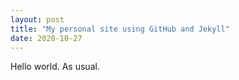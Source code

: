 ```yaml
---
layout: post
title: "My personal site using GitHub and Jekyll"
date: 2020-10-27
---
```


Hello world. As usual.
